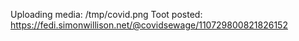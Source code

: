 Uploading media: /tmp/covid.png
Toot posted: https://fedi.simonwillison.net/@covidsewage/110729800821826152
